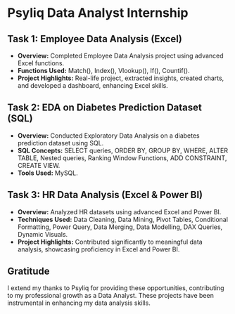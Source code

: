 # Psyliq Data Analyst Internship

## Task 1: Employee Data Analysis (Excel)
- **Overview:** Completed Employee Data Analysis project using advanced Excel functions.
- **Functions Used:** Match(), Index(), Vlookup(), If(), Countif().
- **Project Highlights:** Real-life project, extracted insights, created charts, and developed a dashboard, enhancing Excel skills.

## Task 2: EDA on Diabetes Prediction Dataset (SQL)
- **Overview:** Conducted Exploratory Data Analysis on a diabetes prediction dataset using SQL.
- **SQL Concepts:** SELECT queries, ORDER BY, GROUP BY, WHERE, ALTER TABLE, Nested queries, Ranking Window Functions, ADD CONSTRAINT, CREATE VIEW.
- **Tools Used:** MySQL.

## Task 3: HR Data Analysis (Excel & Power BI)
- **Overview:** Analyzed HR datasets using advanced Excel and Power BI.
- **Techniques Used:** Data Cleaning, Data Mining, Pivot Tables, Conditional Formatting, Power Query, Data Merging, Data Modelling, DAX Queries, Dynamic Visuals.
- **Project Highlights:** Contributed significantly to meaningful data analysis, showcasing proficiency in Excel and Power BI.

## Gratitude
I extend my thanks to Psyliq for providing these opportunities, contributing to my professional growth as a Data Analyst. These projects have been instrumental in enhancing my data analysis skills.
